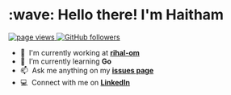 <h1 align="left" id="haithamleo-title">:wave: Hello there! I'm Haitham</h1>

<p align="left">
  <a href="https://github.com/HaithamLeo/HaithamLeo">
    <img src="https://komarev.com/ghpvc/?username=haithamleo" alt="page views" />
  </a>
  <a href="https://github.com/HaithamLeo?tab=followers">
    <img alt="GitHub followers" src="https://img.shields.io/github/followers/MacroPower?color=green&logo=github">
  </a>
</p>

- :office: &nbsp;I'm currently working at **[rihal-om]**
- :seedling: &nbsp;I’m currently learning **Go**
- :mailbox: &nbsp;Ask me anything on my **[issues page]**
- :computer: &nbsp;Connect with me on **[LinkedIn]**

<!-- END_SECTION:ascii_graph -->
<!-- prettier-ignore-end -->

<!-- links -->

[rihal-om]: https://github.com/rihal-om "rihal-om° Github Home"
[issues page]: https://github.com/MacroPower/MacroPower/issues "HaithamLeo/issues"
[linkedin]: https://www.linkedin.com/in/haithamleo "Haitham Leo LinkedIn"
